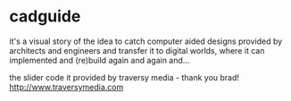 # cadguide

it's a visual story of the idea to catch computer aided designs provided by architects and engineers and transfer it to digital worlds, where it can implemented and (re)build again and again and...

the slider code it provided by traversy media - thank you brad!
http://www.traversymedia.com
